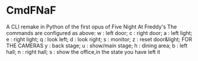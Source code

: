 # CmdFNaF
A CLI remake in Python of the first opus of Five Night At Freddy's
The commands are configured as above:
w : left door;
c : right door;
a : left light;
e : right light;
q : look left;
d : look right;
s : monitor;
z : reset door&light;
FOR THE CAMERAS
y : back stage;
u : show/main stage;
h : dining area;
b : left hall;
n : right hall;
s : show the office,in the state you have left it
